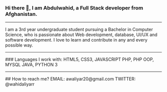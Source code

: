 ### Hi there 👋, I am Abdulwahid, a Full Stack developer from Afghanistan.


<hr>
I am a 3rd year undergraduate student pursuing a Bachelor in Computer Science, who is passionate about Web development, database, UI/UX and software development. I love to learn and contribute in any and every possible way.
<hr>
### Languages I work with:
HTML5, CSS3, JAVASCRIPT
PHP, PHP OOP, MYSQL
JAVA, PYTHON 3
<hr>
## How to reach me?
EMAIL: awaliyar20@gmail.com
TWITTER: @wahidaliyarr
